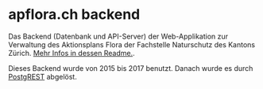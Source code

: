 # apflora.ch backend

Das Backend (Datenbank und API-Server) der Web-Applikation zur Verwaltung des Aktionsplans Flora der Fachstelle Naturschutz des Kantons Zürich. [Mehr Infos in dessen Readme.](https://github.com/barbalex/apf2).

Dieses Backend wurde von 2015 bis 2017 benutzt. Danach wurde es durch [PostgREST](https://postgrest.com) abgelöst.
